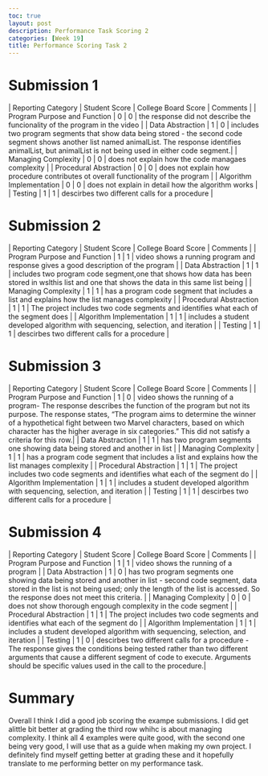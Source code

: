 ```yaml
---
toc: true
layout: post
description: Performance Task Scoring 2
categories: [Week 19]
title: Performance Scoring Task 2
---
```


# Submission 1 

| Reporting Category | Student Score | College Board Score | Comments |
| Program Purpose and Function | 0 | 0 | the response did not describe the funcionality of the program in the video |
| Data Abstraction | 1 | 0 | includes two program segments that show data being stored - the second code segment shows another list named
animalList. The response identifies animalList, but animalList is not being used in either code segment.|
| Managing Complexity | 0 | 0 | does not explain how the code managaes complexity  |
| Procedural Abstraction | 0 | 0 | does not explain how procedure contributes ot overall functionality of the program |
| Algorithm Implementation | 0 | 0 | does not explain in detail how the algorithm works |
| Testing | 1 | 1 | descirbes two different calls for a procedure |

# Submission 2

| Reporting Category | Student Score | College Board Score | Comments |
| Program Purpose and Function | 1 | 1 | video shows a running program and response gives a good description of the program |
| Data Abstraction | 1 | 1 | includes two program code segment,one that shows how data has been stored in wslthis list and one that shows the data in this same list being |
| Managing Complexity | 1 | 1 | has a program code segment that includes a list and explains how the list manages complexity |
| Procedural Abstraction | 1 | 1 | The project includes two code segments and identifies what each of the segment does |
| Algorithm Implementation | 1 | 1 | includes a student developed algorithm with sequencing, selection, and iteration |
| Testing | 1 | 1 | descirbes two different calls for a procedure |

# Submission 3

| Reporting Category | Student Score | College Board Score | Comments |
| Program Purpose and Function | 1 | 0 | video shows the running of a program- The response describes the function of the program but not its purpose. The response states,
“The program aims to determine the winner of a hypothetical fight between two Marvel
characters, based on which character has the higher average in six categories.” This did not
satisfy a criteria for this row.|
| Data Abstraction | 1 | 1 | has two program segments one showing data being stored and another in  list |
| Managing Complexity | 1 | 1 | has a program code segment that includes a list and explains how the list manages complexity |
| Procedural Abstraction | 1 | 1 | The project includes two code segments and identifies what each of the segment do |
| Algorithm Implementation | 1 | 1 | includes a student developed algorithm with sequencing, selection, and iteration |
| Testing | 1 | 1 | descirbes two different calls for a procedure |

# Submission 4

| Reporting Category | Student Score | College Board Score | Comments |
| Program Purpose and Function | 1 | 1 | video shows the running of a program |
| Data Abstraction | 1 | 0 | has two program segments one showing data being stored and another in  list - second code segment, data stored in the list is not being
used; only the length of the list is accessed. So the response does not meet this criteria. |
| Managing Complexity | 0 | 0 | does not show thorough engough complexity in the code segment |
| Procedural Abstraction | 1 | 1 | The project includes two code segments and identifies what each of the segment do |
| Algorithm Implementation | 1 | 1 | includes a student developed algorithm with sequencing, selection, and iteration |
| Testing | 1 | 0 | descirbes two different calls for a procedure - The response gives the conditions being tested rather than two different arguments that
cause a different segment of code to execute. Arguments should be specific values used in the
call to the procedure.|

# Summary

Overall I think I did a good job scoring the exampe submissions. I did get alittle bit better at grading the third row whihc is about managing complexity. I think all 4 examples were quite good, with the second one being very good, I will use that as a guide when making my own project. I definitely find myself getting better at grading these and it hopefully translate to me performing better on my performance task.